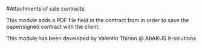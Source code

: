 #Attachments of sale contracts

This module adds a PDF file field in the contract from in order to save the paper/signed contract with the client.

This module has been developed by Valentin Thirion @ AbAKUS it-solutions
